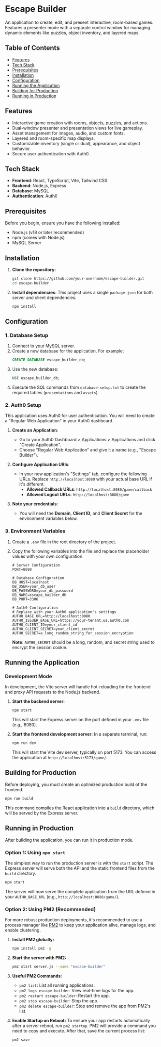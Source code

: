 # Escape Builder

An application to create, edit, and present interactive, room-based games. Features a presenter mode with a separate control window for managing dynamic elements like puzzles, object inventory, and layered maps.

## Table of Contents
- [Features](#features)
- [Tech Stack](#tech-stack)
- [Prerequisites](#prerequisites)
- [Installation](#installation)
- [Configuration](#configuration)
- [Running the Application](#running-the-application)
- [Building for Production](#building-for-production)
- [Running in Production](#running-in-production)

## Features

-   Interactive game creation with rooms, objects, puzzles, and actions.
-   Dual-window presenter and presentation views for live gameplay.
-   Asset management for images, audio, and custom fonts.
-   Layered and room-specific map displays.
-   Customizable inventory (single or dual), appearance, and object behavior.
-   Secure user authentication with Auth0.

## Tech Stack

-   **Frontend**: React, TypeScript, Vite, Tailwind CSS
-   **Backend**: Node.js, Express
-   **Database**: MySQL
-   **Authentication**: Auth0

## Prerequisites

Before you begin, ensure you have the following installed:

-   Node.js (v18 or later recommended)
-   npm (comes with Node.js)
-   MySQL Server

## Installation

1.  **Clone the repository:**
    ```bash
    git clone https://github.com/your-username/escape-builder.git
    cd escape-builder
    ```

2.  **Install dependencies:**
    This project uses a single `package.json` for both server and client dependencies.
    ```bash
    npm install
    ```

## Configuration

### 1. Database Setup

1.  Connect to your MySQL server.
2.  Create a new database for the application. For example:
    ```sql
    CREATE DATABASE escape_builder_db;
    ```
3.  Use the new database:
    ```sql
    USE escape_builder_db;
    ```
4.  Execute the SQL commands from `database-setup.txt` to create the required tables (`presentations` and `assets`).

### 2. Auth0 Setup

This application uses Auth0 for user authentication. You will need to create a "Regular Web Application" in your Auth0 dashboard.

1.  **Create an Application**:
    -   Go to your Auth0 Dashboard > Applications > Applications and click "Create Application".
    -   Choose "Regular Web Application" and give it a name (e.g., "Escape Builder").

2.  **Configure Application URIs**:
    -   In your new application's "Settings" tab, configure the following URLs. Replace `http://localhost:8080` with your actual base URL if it's different.
        -   **Allowed Callback URLs**: `http://localhost:8080/game/callback`
        -   **Allowed Logout URLs**: `http://localhost:8080/game`

3.  **Note your credentials**:
    -   You will need the **Domain**, **Client ID**, and **Client Secret** for the environment variables below.

### 3. Environment Variables

1.  Create a `.env` file in the root directory of the project.
2.  Copy the following variables into the file and replace the placeholder values with your own configuration.

    ```env
    # Server Configuration
    PORT=8080

    # Database Configuration
    DB_HOST=localhost
    DB_USER=your_db_user
    DB_PASSWORD=your_db_password
    DB_NAME=escape_builder_db
    DB_PORT=3306

    # Auth0 Configuration
    # Replace with your Auth0 application's settings
    AUTH0_BASE_URL=http://localhost:8080
    AUTH0_ISSUER_BASE_URL=https://your-tenant.us.auth0.com
    AUTH0_CLIENT_ID=your_client_id
    AUTH0_CLIENT_SECRET=your_client_secret
    AUTH0_SECRET=a_long_random_string_for_session_encryption
    ```
    **Note**: `AUTH0_SECRET` should be a long, random, and secret string used to encrypt the session cookie.

## Running the Application

### Development Mode

In development, the Vite server will handle hot-reloading for the frontend and proxy API requests to the Node.js backend.

1.  **Start the backend server:**
    ```bash
    npm start
    ```
    This will start the Express server on the port defined in your `.env` file (e.g., 8080).

2.  **Start the frontend development server:**
    In a separate terminal, run:
    ```bash
    npm run dev
    ```
    This will start the Vite dev server, typically on port 5173. You can access the application at `http://localhost:5173/game/`.

## Building for Production

Before deploying, you must create an optimized production build of the frontend.

```bash
npm run build
```
This command compiles the React application into a `build` directory, which will be served by the Express server.

## Running in Production

After building the application, you can run it in production mode.

### Option 1: Using `npm start`

The simplest way to run the production server is with the `start` script. The Express server will serve both the API and the static frontend files from the `build` directory.

```bash
npm start
```
The server will now serve the complete application from the URL defined in your `AUTH0_BASE_URL` (e.g., `http://localhost:8080/game/`).

### Option 2: Using PM2 (Recommended)

For more robust production deployments, it's recommended to use a process manager like [PM2](https://pm2.keymetrics.io/) to keep your application alive, manage logs, and enable clustering.

1.  **Install PM2 globally:**
    ```bash
    npm install pm2 -g
    ```

2.  **Start the server with PM2:**
    ```bash
    pm2 start server.js --name "escape-builder"
    ```

3.  **Useful PM2 Commands:**
    -   `pm2 list`: List all running applications.
    -   `pm2 logs escape-builder`: View real-time logs for the app.
    -   `pm2 restart escape-builder`: Restart the app.
    -   `pm2 stop escape-builder`: Stop the app.
    -   `pm2 delete escape-builder`: Stop and remove the app from PM2's list.

4.  **Enable Startup on Reboot:**
    To ensure your app restarts automatically after a server reboot, run `pm2 startup`. PM2 will provide a command you need to copy and execute. After that, save the current process list:
    ```bash
    pm2 save
    ```
